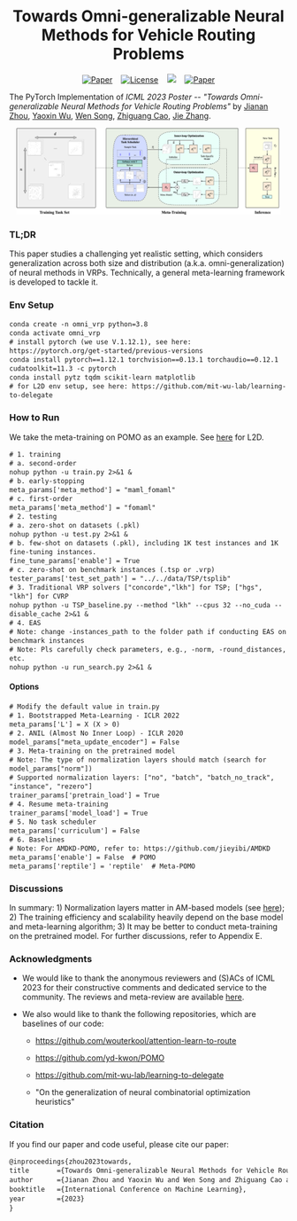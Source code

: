 <h1 align="center"> Towards Omni-generalizable Neural Methods for Vehicle Routing Problems </h1>

<p align="center">
      <a href="https://openreview.net/forum?id=PlFBOnVOFg"><img src="https://img.shields.io/badge/OpenReview-PDF-brightgreen" alt="Paper"></a>&nbsp;&nbsp;&nbsp;&nbsp;<a href="https://icml.cc/Conferences/2023"><img alt="License" src="https://img.shields.io/static/v1?label=ICML'23&message=Hawaii&color=9cf"></a>&nbsp;&nbsp;&nbsp;&nbsp;<a href="https://hits.seeyoufarm.com"><img src="https://hits.seeyoufarm.com/api/count/incr/badge.svg?url=https%3A%2F%2Fgithub.com%2FRoyalSkye%2FOmni-VRP&count_bg=%233DC4C8&title_bg=%23555555&icon=github.svg&icon_color=%23E7E7E7&title=stats&edge_flat=false"/></a>&nbsp;&nbsp;&nbsp;&nbsp;<a href="https://github.com/RoyalSkye/Omni-VRP/blob/main/LICENSE"><img src="https://img.shields.io/badge/License-MIT-orange" alt="Paper"></a>
  </p>

The PyTorch Implementation of *ICML 2023 Poster -- "Towards Omni-generalizable Neural Methods for Vehicle Routing Problems"* by [Jianan Zhou](https://royalskye.github.io), [Yaoxin Wu](https://research.tue.nl/en/persons/yaoxin-wu), [Wen Song](https://songwenas12.github.io), [Zhiguang Cao](https://zhiguangcaosg.github.io), [Jie Zhang](https://personal.ntu.edu.sg/zhangj).

<p align="center"><img src="./imgs/overview.png" width=95%></p>

### TL;DR

This paper studies a challenging yet realistic setting, which considers generalization across both size and distribution (a.k.a. omni-generalization) of neural methods in VRPs. Technically, a general meta-learning framework is developed to tackle it.

### Env Setup

```shell
conda create -n omni_vrp python=3.8
conda activate omni_vrp
# install pytorch (we use V.1.12.1), see here: https://pytorch.org/get-started/previous-versions
conda install pytorch==1.12.1 torchvision==0.13.1 torchaudio==0.12.1 cudatoolkit=11.3 -c pytorch
conda install pytz tqdm scikit-learn matplotlib
# for L2D env setup, see here: https://github.com/mit-wu-lab/learning-to-delegate
```

### How to Run

We take the meta-training on POMO as an example. See [here](https://github.com/RoyalSkye/Omni-VRP/tree/main/L2D) for L2D.

```shell
# 1. training
# a. second-order
nohup python -u train.py 2>&1 &
# b. early-stopping
meta_params['meta_method'] = "maml_fomaml"
# c. first-order
meta_params['meta_method'] = "fomaml"
# 2. testing
# a. zero-shot on datasets (.pkl)
nohup python -u test.py 2>&1 &
# b. few-shot on datasets (.pkl), including 1K test instances and 1K fine-tuning instances.
fine_tune_params['enable'] = True
# c. zero-shot on benchmark instances (.tsp or .vrp)
tester_params['test_set_path'] = "../../data/TSP/tsplib"
# 3. Traditional VRP solvers ["concorde","lkh"] for TSP; ["hgs", "lkh"] for CVRP
nohup python -u TSP_baseline.py --method "lkh" --cpus 32 --no_cuda --disable_cache 2>&1 &
# 4. EAS
# Note: change -instances_path to the folder path if conducting EAS on benchmark instances
# Note: Pls carefully check parameters, e.g., -norm, -round_distances, etc.
nohup python -u run_search.py 2>&1 &
```

#### Options

```shell
# Modify the default value in train.py
# 1. Bootstrapped Meta-Learning - ICLR 2022
meta_params['L'] = X (X > 0)
# 2. ANIL (Almost No Inner Loop) - ICLR 2020
model_params["meta_update_encoder"] = False
# 3. Meta-training on the pretrained model
# Note: The type of normalization layers should match (search for model_params["norm"])
# Supported normalization layers: ["no", "batch", "batch_no_track", "instance", "rezero"]
trainer_params['pretrain_load'] = True
# 4. Resume meta-training 
trainer_params['model_load'] = True
# 5. No task scheduler
meta_params['curriculum'] = False
# 6. Baselines
# Note: For AMDKD-POMO, refer to: https://github.com/jieyibi/AMDKD
meta_params['enable'] = False  # POMO
meta_params['reptile'] = 'reptile'  # Meta-POMO
```

### Discussions

In summary: 1) Normalization layers matter in AM-based models (see [here](https://github.com/RoyalSkye/Omni-VRP/blob/main/POMO/TSP/TSPTrainer_meta.py#L58)); 2) The training efficiency and scalability heavily depend on the base model and meta-learning algorithm; 3) It may be better to conduct meta-training on the pretrained model. For further discussions, refer to Appendix E.

### Acknowledgments

* We would like to thank the anonymous reviewers and (S)ACs of ICML 2023 for their constructive comments and dedicated service to the community. The reviews and meta-review are available [here](https://github.com/RoyalSkye/Omni-VRP/blob/main/Reviews_ICML23.md).

* We also would like to thank the following repositories, which are baselines of our code:

  * https://github.com/wouterkool/attention-learn-to-route

  * https://github.com/yd-kwon/POMO

  * https://github.com/mit-wu-lab/learning-to-delegate

  * "On the generalization of neural combinatorial optimization heuristics"


### Citation

If you find our paper and code useful, please cite our paper:

```tex
@inproceedings{zhou2023towards,
title       ={Towards Omni-generalizable Neural Methods for Vehicle Routing Problems},
author      ={Jianan Zhou and Yaoxin Wu and Wen Song and Zhiguang Cao and Jie Zhang},
booktitle   ={International Conference on Machine Learning},
year        ={2023}
}
```

